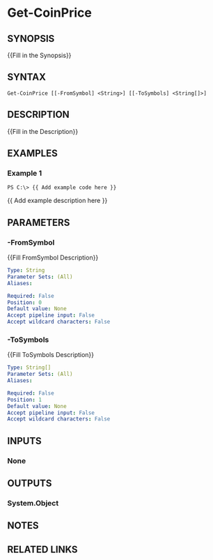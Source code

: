 ﻿---
external help file: coin-help.xml
Module Name: Coin
online version: 
schema: 2.0.0
---

# Get-CoinPrice

## SYNOPSIS
{{Fill in the Synopsis}}

## SYNTAX

```
Get-CoinPrice [[-FromSymbol] <String>] [[-ToSymbols] <String[]>]
```

## DESCRIPTION
{{Fill in the Description}}

## EXAMPLES

### Example 1
```
PS C:\> {{ Add example code here }}
```

{{ Add example description here }}

## PARAMETERS

### -FromSymbol
{{Fill FromSymbol Description}}

```yaml
Type: String
Parameter Sets: (All)
Aliases: 

Required: False
Position: 0
Default value: None
Accept pipeline input: False
Accept wildcard characters: False
```

### -ToSymbols
{{Fill ToSymbols Description}}

```yaml
Type: String[]
Parameter Sets: (All)
Aliases: 

Required: False
Position: 1
Default value: None
Accept pipeline input: False
Accept wildcard characters: False
```

## INPUTS

### None


## OUTPUTS

### System.Object

## NOTES

## RELATED LINKS

